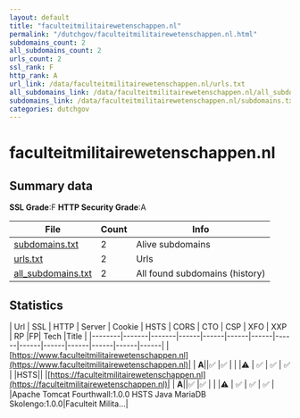 ```yaml
---
layout: default
title: "faculteitmilitairewetenschappen.nl"
permalink: "/dutchgov/faculteitmilitairewetenschappen.nl.html"
subdomains_count: 2
all_subdomains_count: 2
urls_count: 2
ssl_rank: F
http_rank: A
url_link: /data/faculteitmilitairewetenschappen.nl/urls.txt
all_subdomains_link: /data/faculteitmilitairewetenschappen.nl/all_subdomains.txt
subdomains_link: /data/faculteitmilitairewetenschappen.nl/subdomains.txt
categories: dutchgov
---
```



# faculteitmilitairewetenschappen.nl
## Summary data


**SSL Grade**:F
**HTTP Security Grade**:A


| File       | Count | Info |
|------------|-------|------|
|[subdomains.txt](/data/faculteitmilitairewetenschappen.nl/subdomains.txt)|2|Alive subdomains|
|[urls.txt](/data/faculteitmilitairewetenschappen.nl/urls.txt)|2|Urls|
|[all_subdomains.txt](/data/faculteitmilitairewetenschappen.nl/all_subdomains.txt)|2|All found subdomains (history)|


## Statistics


| Url | SSL | HTTP | Server | Cookie | HSTS | CORS | CTO | CSP | XFO | XXP | RP |FP| Tech |Title |
|--------|-------|-------|------|------|------|------|------|------|------|------|------|------|------|
|[https://www.faculteitmilitairewetenschappen.nl](https://www.faculteitmilitairewetenschappen.nl)| | **A**||:white_check_mark: |:white_check_mark: | | |:warning: | :white_check_mark: | :white_check_mark: | :white_check_mark: | |HSTS||
|[https://faculteitmilitairewetenschappen.nl](https://faculteitmilitairewetenschappen.nl)| | **A**||:white_check_mark: |:white_check_mark: | | |:warning: | :white_check_mark: | :white_check_mark: | :white_check_mark: | |Apache Tomcat Fourthwall:1.0.0 HSTS Java MariaDB Skolengo:1.0.0|Faculteit Milita...|
